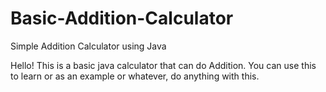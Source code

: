# Basic-Addition-Calculator
Simple Addition Calculator using Java

Hello! This is a basic java calculator that can do Addition. 
You can use this to learn or as an example or whatever, do anything with this.

